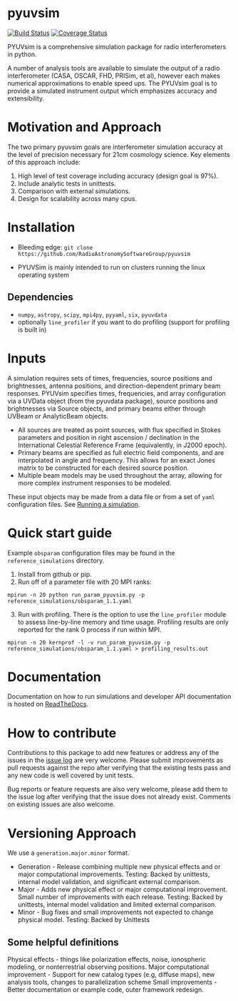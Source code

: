 # pyuvsim

[![Build Status](https://travis-ci.org/RadioAstronomySoftwareGroup/pyuvsim.svg?branch=master)](https://travis-ci.org/RadioAstronomySoftwareGroup/pyuvsim)
[![Coverage Status](https://coveralls.io/repos/github/RadioAstronomySoftwareGroup/pyuvsim/badge.svg?branch=master)](https://coveralls.io/github/RadioAstronomySoftwareGroup/pyuvsim?branch=master)

PYUVsim is a comprehensive simulation package for radio interferometers in python.

A number of analysis tools are available to simulate the output of a radio interferometer (CASA, OSCAR, FHD, PRISim, et al), however each makes numerical approximations to enable speed ups.  The PYUVsim goal is to provide a simulated instrument output which emphasizes accuracy and extensibility.

# Motivation and Approach
The two primary pyuvsim goals are interferometer simulation accuracy at the level of precision necessary for 21cm cosmology science. Key elements of this approach include:

1. High level of test coverage including accuracy (design goal is 97%).
2. Include analytic tests in unittests.
3. Comparison with external simulations.
4. Design for scalability across many cpus.

# Installation
* Bleeding edge: `git clone https://github.com/RadioAstronomySoftwareGroup/pyuvsim`
<!---* pip: `pip install pyuvsim`-->
* PYUVSim is mainly intended to run on clusters running the linux operating system

## Dependencies
* `numpy`, `astropy`, `scipy`, `mpi4py`, `pyyaml`, `six`, `pyuvdata`
* optionally `line_profiler` if you want to do profiling (support for profiling is built in)

# Inputs

A simulation requires sets of times, frequencies, source positions and brightnesses, antenna positions, and direction-dependent primary beam responses. PYUVsim specifies times, frequencies, and array configuration via a UVData object (from the pyuvdata package), source positions and brightnesses via Source objects, and primary beams either through UVBeam or AnalyticBeam objects.

* All sources are treated as point sources, with flux specified in Stokes parameters and position in right ascension / declination in the International Celestial Reference Frame (equivalently, in J2000 epoch).
* Primary beams are specified as full electric field components, and are interpolated in angle and frequency. This allows for an exact Jones matrix to be constructed for each desired source position.
* Multiple beam models may be used throughout the array, allowing for more complex instrument responses to be modeled.

These input objects may be made from a data file or from a set of `yaml` configuration files. See [Running a simulation](https://pyuvsim.readthedocs.io/en/latest/usage.html).

# Quick start guide
Example `obsparam` configuration files may be found in the `reference_simulations` directory.

1. Install from github or pip.
2. Run off of a parameter file with 20 MPI ranks:
```
mpirun -n 20 python run_param_pyuvsim.py -p reference_simulations/obsparam_1.1.yaml
```
3. Run with profiling. There is the option to use the `line_profiler` module to assess line-by-line memory and time usage.
Profiling results are only reported for the rank 0 process if run within MPI.
```
mpirun -n 20 kernprof -l -v run_param_pyuvsim.py -p reference_simulations/obsparam_1.1.yaml > profiling_results.out
```

# Documentation
Documentation on how to run simulations and developer API documentation is hosted on [ReadTheDocs](https://pyuvsim.readthedocs.io).

# How to contribute
Contributions to this package to add new features or address any of the
issues in the [issue log](https://github.com/RadioAstronomySoftwareGroup/pyuvsim/issues) are very welcome.
Please submit improvements as pull requests against the repo after verifying that
the existing tests pass and any new code is well covered by unit tests.

Bug reports or feature requests are also very welcome, please add them to the
issue log after verifying that the issue does not already exist.
Comments on existing issues are also welcome.

# Versioning Approach
We use a `generation.major.minor` format.
 * Generation - Release combining multiple new physical effects and or major computational improvements. 
 Testing: Backed by unittests, internal model validation, and significant external comparison.
 * Major - Adds new physical effect or major computational improvement. Small number of improvements with each release. 
 Testing: Backed by unittests, internal model validation and limited external comparison.
 * Minor - Bug fixes and small improvements not expected to change physical model. 
 Testing: Backed by Unittests
 
## Some helpful definitions
 Physical effects - things like polarization effects, noise, ionospheric modeling, or nonterrestrial observing positions.
 Major computational improvement -  Support for new catalog types (e.g, diffuse maps), new analysis tools, changes to parallelization scheme
 Small improvements - Better documentation or example code, outer framework redesign.
